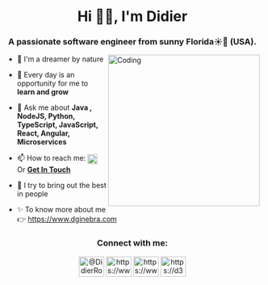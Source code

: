 <h1 align="center">Hi 👋🏻, I'm Didier</h1>
<h3 align="center">A passionate software engineer from sunny Florida☀️🌴 (USA).</h3>  
<img align="right" alt="Coding" width="300" src="https://cdn.dribbble.com/users/2131993/screenshots/4948736/thoughtworks-gif_dribbble.gif">


- 🔭 I'm a dreamer by nature

- 🌱 Every day is an opportunity for me to **learn and grow**

- 💬 Ask me about **Java , NodeJS, Python, TypeScript, JavaScript, React, Angular, Microservices**

- 📫 How to reach me:  <a href="https://www.linkedin.com/in/didier-roque-ginebra/" target="_blank"><img align="center" src="https://raw.githubusercontent.com/rahuldkjain/github-profile-readme-generator/master/src/images/icons/Social/linked-in-alt.svg" alt="https://www.linkedin.com/in/didier-roque-ginebra/" height="20" width="20" /></a>   Or   **[Get In Touch](https://www.dginebra.com/contact)**

- 👥 I try to bring out the best in people

- ✨ To know more about me 👉 https://www.dginebra.com  


<h3 align="center">Connect with me:</h3>
<p align="center">
<a href="https://twitter.com/DidierRoque" target="_blank"><img align="center" src="https://raw.githubusercontent.com/rahuldkjain/github-profile-readme-generator/master/src/images/icons/Social/twitter.svg" alt="@DidierRoque" height="40" width="50" /></a>
<a href="https://www.linkedin.com/in/didier-roque-ginebra/" target="_blank"><img align="center" src="https://raw.githubusercontent.com/rahuldkjain/github-profile-readme-generator/master/src/images/icons/Social/linked-in-alt.svg" alt="https://www.linkedin.com/in/didier-roque-ginebra/" height="40" width="50" /></a>
<a href="https://www.instagram.com/didier.roque/" target="_blank"><img align="center" src="https://raw.githubusercontent.com/rahuldkjain/github-profile-readme-generator/master/src/images/icons/Social/instagram.svg" alt="https://www.instagram.com/didier.roque/" height="40" width="50" /></a>
<a href="https://www.dginebra.com/" target="_blank"><img align="center" src="https://d35ygb0k3km3z3.cloudfront.net/logo_dg_7f473e09c4.svg" alt="https://d35ygb0k3km3z3.cloudfront.net/logo_dg_7f473e09c4.svg" height="40" width="50" /></a>
</p><br>
